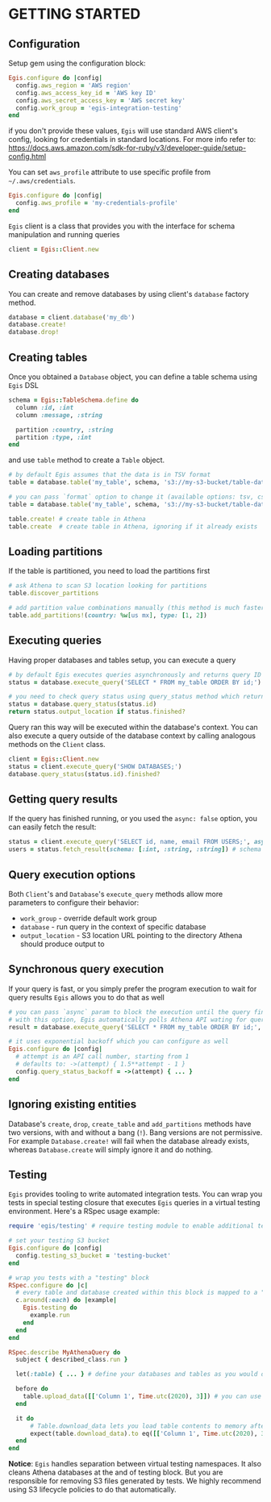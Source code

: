 # GETTING STARTED

## Configuration

Setup gem using the configuration block:

```ruby
Egis.configure do |config|
  config.aws_region = 'AWS region'
  config.aws_access_key_id = 'AWS key ID'
  config.aws_secret_access_key = 'AWS secret key'
  config.work_group = 'egis-integration-testing'
end
```

if you don't provide these values, `Egis` will use standard AWS client's config, looking for credentials in standard
locations. For more info refer to: https://docs.aws.amazon.com/sdk-for-ruby/v3/developer-guide/setup-config.html

You can set `aws_profile` attribute to use specific profile from `~/.aws/credentials`.

```ruby
Egis.configure do |config|
  config.aws_profile = 'my-credentials-profile'
end
```

`Egis` client is a class that provides you with the interface for schema manipulation and running queries

```ruby
client = Egis::Client.new
```

## Creating databases

You can create and remove databases by using client's `database` factory method.

```ruby
database = client.database('my_db')
database.create!
database.drop!
```

## Creating tables

Once you obtained a `Database` object, you can define a table schema using `Egis` DSL

```ruby
schema = Egis::TableSchema.define do
  column :id, :int
  column :message, :string

  partition :country, :string
  partition :type, :int
end
```

and use `table` method to create a `Table` object.

```ruby
# by default Egis assumes that the data is in TSV format
table = database.table('my_table', schema, 's3://my-s3-bucket/table-data-location')

# you can pass `format` option to change it (available options: tsv, csv, orc)
table = database.table('my_table', schema, 's3://my-s3-bucket/table-data-location', format: :orc)

table.create! # create table in Athena
table.create  # create table in Athena, ignoring if it already exists
```

## Loading partitions

If the table is partitioned, you need to load the partitions first

```ruby
# ask Athena to scan S3 location looking for partitions
table.discover_partitions

# add partition value combinations manually (this method is much faster with large number of partitions)
table.add_partitions!(country: %w[us mx], type: [1, 2])
```

## Executing queries

Having proper databases and tables setup, you can execute a query

```ruby
# by default Egis executes queries asynchronously and returns query ID
status = database.execute_query('SELECT * FROM my_table ORDER BY id;')

# you need to check query status using query_status method which returns Egis::QueryStatus object
status = database.query_status(status.id)
return status.output_location if status.finished?
```

Query ran this way will be executed within the database's context. You can also execute a query outside of the database
context by calling analogous methods on the `Client` class.

```ruby
client = Egis::Client.new
status = client.execute_query('SHOW DATABASES;')
database.query_status(status.id).finished?
```

## Getting query results

If the query has finished running, or you used the `async: false` option, you can easily fetch the result:

```ruby
status = client.execute_query('SELECT id, name, email FROM USERS;', async: false)
users = status.fetch_result(schema: [:int, :string, :string]) # schema is optional
```

## Query execution options

Both `Client`'s and `Database`'s `execute_query` methods allow more parameters to configure their behavior:
- `work_group` - override default work group
- `database` - run query in the context of specific database
- `output_location` - S3 location URL pointing to the directory Athena should produce output to

## Synchronous query execution

If your query is fast, or you simply prefer the program execution to wait for query results `Egis` allows you to do
that as well

```ruby
# you can pass `async` param to block the execution until the query finishes
# with this option, Egis automatically polls Athena API wating for query to finish
result = database.execute_query('SELECT * FROM my_table ORDER BY id;', async: false)

# it uses exponential backoff which you can configure as well
Egis.configure do |config|
  # attempt is an API call number, starting from 1
  # defaults to: ->(attempt) { 1.5**attempt - 1 }
  config.query_status_backoff = ->(attempt) { ... }
end
```

## Ignoring existing entities

Database's `create`, `drop`, `create_table` and `add_partitions` methods have two versions, with and without a
bang (`!`). Bang versions are not permissive. For example `Database.create!` will fail when the database already exists,
whereas `Database.create` will simply ignore it and do nothing.


## Testing

`Egis` provides tooling to write automated integration tests. You can wrap you tests in special testing closure that
executes `Egis` queries in a virtual testing environment. Here's a RSpec usage example:

```ruby
require 'egis/testing' # require testing module to enable additional testing capabilities

# set your testing S3 bucket
Egis.configure do |config|
  config.testing_s3_bucket = 'testing-bucket'
end

# wrap you tests with a "testing" block
RSpec.configure do |c|
  # every table and database created within this block is mapped to a "virtual" table space in your testing S3 bucket
  c.around(:each) do |example|
    Egis.testing do
      example.run
    end
  end
end

RSpec.describe MyAthenaQuery do
  subject { described_class.run }

  let(:table) { ... } # define your databases and tables as you would define them in the code

  before do
    table.upload_data([['Column 1', Time.utc(2020), 3]]) # you can use Table.upload_data to upload test data to S3
  end

  it do
      # Table.download_data lets you load table contents to memory after executing tested code
      expect(table.download_data).to eq([['Column 1', Time.utc(2020), 3]])
  end
end
```

**Notice**: `Egis` handles separation between virtual testing namespaces. It also cleans Athena databases at the and of
testing block. But you are responsible for removing S3 files generated by tests. We highly recommend using S3 lifecycle
policies to do that automatically.
